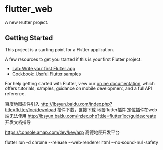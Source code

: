 # flutter_web

A new Flutter project.

## Getting Started

This project is a starting point for a Flutter application.

A few resources to get you started if this is your first Flutter project:

- [Lab: Write your first Flutter app](https://flutter.dev/docs/get-started/codelab)
- [Cookbook: Useful Flutter samples](https://flutter.dev/docs/cookbook)

For help getting started with Flutter, view our
[online documentation](https://flutter.dev/docs), which offers tutorials,
samples, guidance on mobile development, and a full API reference.

百度地图插件引入
http://lbsyun.baidu.com/index.php?title=flutter/loc/download  插件下载，直接下载  地图flutter插件 定位插件在web端无法使用
http://lbsyun.baidu.com/index.php?title=flutter/loc/guide/create  开发文档指导 

https://console.amap.com/dev/key/app 高德地图开发平台

flutter run -d chrome --release --web-renderer html --no-sound-null-safety